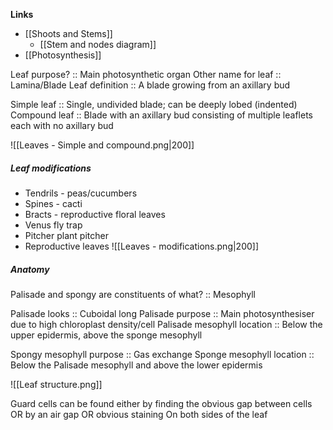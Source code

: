 **Links**
- [[Shoots and Stems]]
	- [[Stem and nodes diagram]]
- [[Photosynthesis]]


Leaf purpose? :: Main photosynthetic organ
Other name for leaf :: Lamina/Blade
Leaf definition :: A blade growing from an axillary bud 

Simple leaf :: Single, undivided blade; can be deeply lobed (indented)
Compound leaf :: Blade with an axillary bud consisting of multiple leaflets each with no axillary bud

![[Leaves - Simple and compound.png|200]]

##### Leaf modifications
- Tendrils - peas/cucumbers
- Spines - cacti
- Bracts - reproductive floral leaves
- Venus fly trap
- Pitcher plant pitcher
- Reproductive leaves
![[Leaves - modifications.png|200]]

##### Anatomy
Palisade and spongy are constituents of what? :: Mesophyll

Palisade looks :: Cuboidal long
Palisade purpose :: Main photosynthesiser due to high chloroplast density/cell
Palisade mesophyll location :: Below the upper epidermis, above the sponge mesophyll

Spongy mesophyll purpose :: Gas exchange
Sponge mesophyll location :: Below the Palisade mesophyll and above the lower epidermis

![[Leaf structure.png]]

Guard cells can be found either by finding the obvious gap between cells OR by an air gap OR obvious staining
	On both sides of the leaf 
